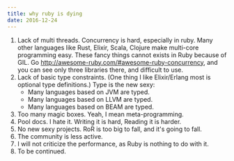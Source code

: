 ```yaml
---
title: why ruby is dying
date: 2016-12-24
---
```


1. Lack of multi threads.
   Concurrency is hard, especially in ruby. Many other languages like Rust, Elixir, Scala, Clojure make multi-core programming easy. These fancy things cannot exists in Ruby because of GIL. Go http://awesome-ruby.com/#awesome-ruby-concurrency, and you can see only three libraries there, and difficult to use.
2. Lack of basic type constraints. (One thing I like Elixir/Erlang most is  optional type definitions.) Type is the new sexy:
   - Many languages based on JVM are typed.
   - Many languages based on LLVM are typed.
   - Many languages based on BEAM are typed.
3. Too many magic boxes. Yeah, I mean meta-programming.
4. Pool docs. I hate it. Writing it is hard, Reading it is harder.
5. No new sexy projects. RoR is too big to fall, and it's going to fall.
6. The community is less active.
7. I will not criticize the performance, as Ruby is nothing to do with it.
8. To be continued.

